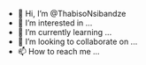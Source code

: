- 👋 Hi, I’m @ThabisoNsibandze
- 👀 I’m interested in ...
- 🌱 I’m currently learning ...
- 💞️ I’m looking to collaborate on ...
- 📫 How to reach me ...

<!---
ThabisoNsibandze/ThabisoNsibandze is a ✨ special ✨ repository because its `README.md` (this file) appears on your GitHub profile.
You can click the Preview link to take a look at your changes.
--->
